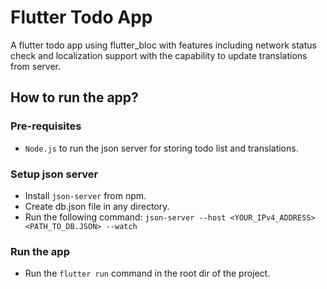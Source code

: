 # Flutter Todo App
 A flutter todo app using flutter_bloc with features including network status check and localization support with the capability to update translations from server.

## How to run the app?
### Pre-requisites
- ```Node.js``` to run the json server for storing todo list and translations.

### Setup json server
- Install ```json-server``` from npm.
- Create db.json file in any directory.
- Run the following command: ```json-server --host <YOUR_IPv4_ADDRESS> <PATH_TO_DB.JSON> --watch```

### Run the app
- Run the ```flutter run``` command in the root dir of the project.
